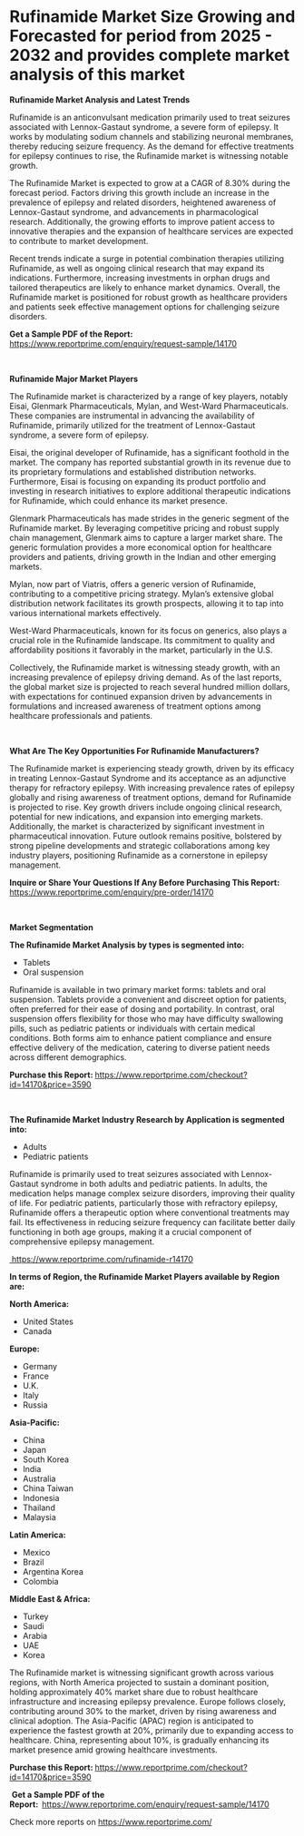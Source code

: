 <p><h1>Rufinamide Market Size Growing and Forecasted for period from 2025 - 2032 and provides complete market analysis of this market</h1></p><p><strong>Rufinamide Market Analysis and Latest Trends</strong></p>
<p><p>Rufinamide is an anticonvulsant medication primarily used to treat seizures associated with Lennox-Gastaut syndrome, a severe form of epilepsy. It works by modulating sodium channels and stabilizing neuronal membranes, thereby reducing seizure frequency. As the demand for effective treatments for epilepsy continues to rise, the Rufinamide market is witnessing notable growth.</p><p>The Rufinamide Market is expected to grow at a CAGR of 8.30% during the forecast period. Factors driving this growth include an increase in the prevalence of epilepsy and related disorders, heightened awareness of Lennox-Gastaut syndrome, and advancements in pharmacological research. Additionally, the growing efforts to improve patient access to innovative therapies and the expansion of healthcare services are expected to contribute to market development.</p><p>Recent trends indicate a surge in potential combination therapies utilizing Rufinamide, as well as ongoing clinical research that may expand its indications. Furthermore, increasing investments in orphan drugs and tailored therapeutics are likely to enhance market dynamics. Overall, the Rufinamide market is positioned for robust growth as healthcare providers and patients seek effective management options for challenging seizure disorders.</p></p>
<p><strong>Get a Sample PDF of the Report:&nbsp;</strong> <a href="https://www.reportprime.com/enquiry/request-sample/14170?utm_campaign=3348&utm_medium=2&utm_source=Github&utm_content=ia&utm_term=20032025&utm_id=rufinamide">https://www.reportprime.com/enquiry/request-sample/14170</a></p>
<p>&nbsp;</p>
<p><strong>Rufinamide Major Market Players</strong></p>
<p><p>The Rufinamide market is characterized by a range of key players, notably Eisai, Glenmark Pharmaceuticals, Mylan, and West-Ward Pharmaceuticals. These companies are instrumental in advancing the availability of Rufinamide, primarily utilized for the treatment of Lennox-Gastaut syndrome, a severe form of epilepsy.</p><p>Eisai, the original developer of Rufinamide, has a significant foothold in the market. The company has reported substantial growth in its revenue due to its proprietary formulations and established distribution networks. Furthermore, Eisai is focusing on expanding its product portfolio and investing in research initiatives to explore additional therapeutic indications for Rufinamide, which could enhance its market presence.</p><p>Glenmark Pharmaceuticals has made strides in the generic segment of the Rufinamide market. By leveraging competitive pricing and robust supply chain management, Glenmark aims to capture a larger market share. The generic formulation provides a more economical option for healthcare providers and patients, driving growth in the Indian and other emerging markets.</p><p>Mylan, now part of Viatris, offers a generic version of Rufinamide, contributing to a competitive pricing strategy. Mylan’s extensive global distribution network facilitates its growth prospects, allowing it to tap into various international markets effectively.</p><p>West-Ward Pharmaceuticals, known for its focus on generics, also plays a crucial role in the Rufinamide landscape. Its commitment to quality and affordability positions it favorably in the market, particularly in the U.S.</p><p>Collectively, the Rufinamide market is witnessing steady growth, with an increasing prevalence of epilepsy driving demand. As of the last reports, the global market size is projected to reach several hundred million dollars, with expectations for continued expansion driven by advancements in formulations and increased awareness of treatment options among healthcare professionals and patients.</p></p>
<p>&nbsp;</p>
<p><strong>What Are The Key Opportunities For Rufinamide Manufacturers?</strong></p>
<p><p>The Rufinamide market is experiencing steady growth, driven by its efficacy in treating Lennox-Gastaut Syndrome and its acceptance as an adjunctive therapy for refractory epilepsy. With increasing prevalence rates of epilepsy globally and rising awareness of treatment options, demand for Rufinamide is projected to rise. Key growth drivers include ongoing clinical research, potential for new indications, and expansion into emerging markets. Additionally, the market is characterized by significant investment in pharmaceutical innovation. Future outlook remains positive, bolstered by strong pipeline developments and strategic collaborations among key industry players, positioning Rufinamide as a cornerstone in epilepsy management.</p></p>
<p><strong>Inquire or Share Your Questions If Any Before Purchasing This Report:</strong> <a href="https://www.reportprime.com/enquiry/pre-order/14170?utm_campaign=3348&utm_medium=2&utm_source=Github&utm_content=ia&utm_term=20032025&utm_id=rufinamide">https://www.reportprime.com/enquiry/pre-order/14170</a></p>
<p>&nbsp;</p>
<p><strong>Market Segmentation</strong></p>
<p><strong>The Rufinamide Market Analysis by types is segmented into:</strong></p>
<p><ul><li>Tablets</li><li>Oral suspension</li></ul></p>
<p><p>Rufinamide is available in two primary market forms: tablets and oral suspension. Tablets provide a convenient and discreet option for patients, often preferred for their ease of dosing and portability. In contrast, oral suspension offers flexibility for those who may have difficulty swallowing pills, such as pediatric patients or individuals with certain medical conditions. Both forms aim to enhance patient compliance and ensure effective delivery of the medication, catering to diverse patient needs across different demographics.</p></p>
<p><strong>Purchase this Report:&nbsp;</strong><a href="https://www.reportprime.com/checkout?id=14170&price=3590&utm_campaign=3348&utm_medium=2&utm_source=Github&utm_content=ia&utm_term=20032025&utm_id=rufinamide">https://www.reportprime.com/checkout?id=14170&price=3590</a></p>
<p>&nbsp;</p>
<p><strong>The Rufinamide Market Industry Research by Application is segmented into:</strong></p>
<p><ul><li>Adults</li><li>Pediatric patients</li></ul></p>
<p><p>Rufinamide is primarily used to treat seizures associated with Lennox-Gastaut syndrome in both adults and pediatric patients. In adults, the medication helps manage complex seizure disorders, improving their quality of life. For pediatric patients, particularly those with refractory epilepsy, Rufinamide offers a therapeutic option where conventional treatments may fail. Its effectiveness in reducing seizure frequency can facilitate better daily functioning in both age groups, making it a crucial component of comprehensive epilepsy management.</p></p>
<p><a href="https://www.reportprime.com/rufinamide-r14170?utm_campaign=3348&utm_medium=2&utm_source=Github&utm_content=ia&utm_term=20032025&utm_id=rufinamide">&nbsp;https://www.reportprime.com/rufinamide-r14170</a></p>
<p><strong>In terms of Region, the Rufinamide Market Players available by Region are:</strong></p>
<p>
    <p> <strong> North America: </strong>
        <ul>
            <li>United States</li>
            <li>Canada</li>
        </ul>
        </p> 
    <p> <strong> Europe: </strong>
        <ul>
            <li>Germany</li>
            <li>France</li>
            <li>U.K.</li>
            <li>Italy</li>
            <li>Russia</li>
        </ul>
        </p> 
    <p> <strong> Asia-Pacific: </strong>
        <ul>
            <li>China</li>
            <li>Japan</li>
            <li>South Korea</li>
            <li>India</li>
            <li>Australia</li>
            <li>China Taiwan</li>
            <li>Indonesia</li>
            <li>Thailand</li>
            <li>Malaysia</li>
        </ul>
        </p> 
    <p> <strong> Latin America: </strong>
        <ul>
            <li>Mexico</li>
            <li>Brazil</li>
            <li>Argentina Korea</li>
            <li>Colombia</li>
        </ul>
        </p> 
    <p> <strong> Middle East & Africa: </strong>
        <ul>
            <li>Turkey</li>
            <li>Saudi</li>
            <li>Arabia</li>
            <li>UAE</li>
            <li>Korea</li>
        </ul>
    </p>
    </p>
<p><p>The Rufinamide market is witnessing significant growth across various regions, with North America projected to sustain a dominant position, holding approximately 40% market share due to robust healthcare infrastructure and increasing epilepsy prevalence. Europe follows closely, contributing around 30% to the market, driven by rising awareness and clinical adoption. The Asia-Pacific (APAC) region is anticipated to experience the fastest growth at 20%, primarily due to expanding access to healthcare. China, representing about 10%, is gradually enhancing its market presence amid growing healthcare investments.</p></p>
<p><strong>Purchase this Report: </strong><a href="https://www.reportprime.com/checkout?id=14170&price=3590&utm_campaign=3348&utm_medium=2&utm_source=Github&utm_content=ia&utm_term=20032025&utm_id=rufinamide">https://www.reportprime.com/checkout?id=14170&price=3590</a></p>
<p>&nbsp;<strong>Get a Sample PDF of the Report:&nbsp;&nbsp;</strong><a href="https://www.reportprime.com/enquiry/request-sample/14170?utm_campaign=3348&utm_medium=2&utm_source=Github&utm_content=ia&utm_term=20032025&utm_id=rufinamide">https://www.reportprime.com/enquiry/request-sample/14170</a></p>
<p><strong></strong></p>
<p>Check more reports on <a href="https://www.reportprime.com/?utm_campaign=3348&utm_medium=2&utm_source=Github&utm_content=ia&utm_term=20032025&utm_id=rufinamide">https://www.reportprime.com/</a></p>